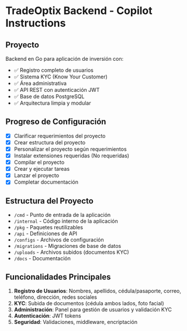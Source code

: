 # TradeOptix Backend - Copilot Instructions

## Proyecto
Backend en Go para aplicación de inversión con:
- ✅ Registro completo de usuarios 
- ✅ Sistema KYC (Know Your Customer)
- ✅ Área administrativa
- ✅ API REST con autenticación JWT
- ✅ Base de datos PostgreSQL
- ✅ Arquitectura limpia y modular

## Progreso de Configuración
- [x] Clarificar requerimientos del proyecto
- [x] Crear estructura del proyecto
- [x] Personalizar el proyecto según requerimientos
- [x] Instalar extensiones requeridas (No requeridas)
- [x] Compilar el proyecto
- [x] Crear y ejecutar tareas
- [x] Lanzar el proyecto
- [x] Completar documentación

## Estructura del Proyecto
- `/cmd` - Punto de entrada de la aplicación
- `/internal` - Código interno de la aplicación
- `/pkg` - Paquetes reutilizables
- `/api` - Definiciones de API
- `/configs` - Archivos de configuración
- `/migrations` - Migraciones de base de datos
- `/uploads` - Archivos subidos (documentos KYC)
- `/docs` - Documentación

## Funcionalidades Principales
1. **Registro de Usuarios**: Nombres, apellidos, cédula/pasaporte, correo, teléfono, dirección, redes sociales
2. **KYC**: Subida de documentos (cédula ambos lados, foto facial)
3. **Administración**: Panel para gestión de usuarios y validación KYC
4. **Autenticación**: JWT tokens
5. **Seguridad**: Validaciones, middleware, encriptación